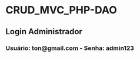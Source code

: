 # CRUD_MVC_PHP-DAO
<h2> Login Administrador </h2>
<h3> Usuário: ton@gmail.com - Senha: admin123 </h3>
